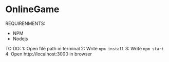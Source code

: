 # OnlineGame

REQUIRENMENTS:
  - NPM
  - Nodejs

TO DO:
  1: Open file path in terminal
  2: Write `npm install`
  3: Write `npm start`
  4: Open http://localhost:3000 in browser
